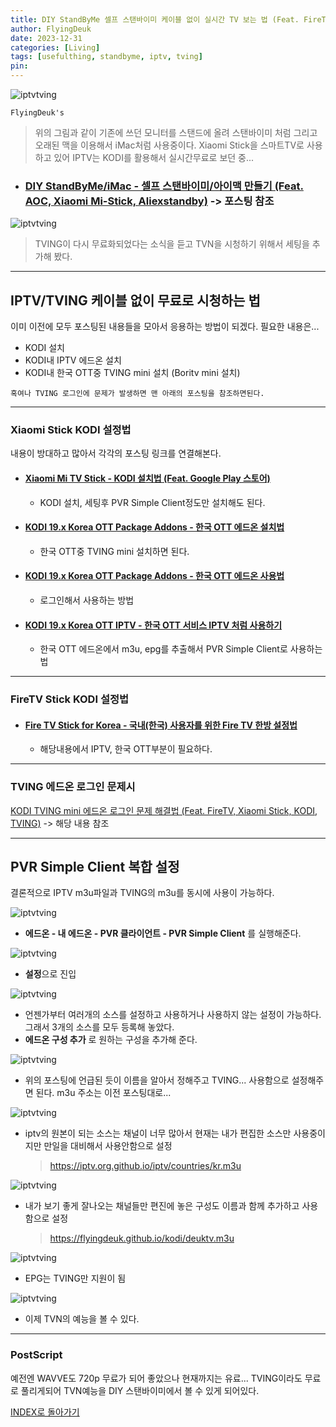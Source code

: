 ```yaml
---
title: DIY StandByMe 셀프 스탠바이미 케이블 없이 실시간 TV 보는 법 (Feat. FireTV, Xiaomi Stick, KODI, TVING) <2023.12.31 Updated>
author: FlyingDeuk
date: 2023-12-31
categories: [Living]
tags: [usefulthing, standbyme, iptv, tving]
pin:
---
```


![iptvtving](/img/living/review/standby16.jpg)

`FlyingDeuk's`
> 위의 그림과 같이 기존에 쓰던 모니터를 스탠드에 올려 스탠바이미 처럼 그리고 오래된 맥을 이용해서 iMac처럼 사용중이다. Xiaomi Stick을 스마트TV로 사용하고 있어 IPTV는 KODI를 활용해서 실시간무료로 보던 중...

- ### [DIY StandByMe/iMac - 셀프 스탠바이미/아이맥 만들기 (Feat. AOC, Xiaomi Mi-Stick, Aliexstandby)](/posts/standbyyou/) -> 포스팅 참조

![iptvtving](/img/living/kodi/iptvtving1.jpg)

> TVING이 다시 무료화되었다는 소식을 듣고 TVN을 시청하기 위해서 세팅을 추가해 봤다. 

--------

## IPTV/TVING 케이블 없이 무료로 시청하는 법
이미 이전에 모두 포스팅된 내용들을 모아서 응용하는 방법이 되겠다. 필요한 내용은...
- KODI 설치
- KODI내 IPTV 에드온 설치
- KODI내 한국 OTT중 TVING mini 설치 (Boritv mini 설치)

`혹여나 TVING 로그인에 문제가 발생하면 맨 아래의 포스팅을 참조하면된다.`

----------------

### Xiaomi Stick KODI 설정법
내용이 방대하고 많아서 각각의 포스팅 링크를 연결해본다. 

- #### [Xiaomi Mi TV Stick - KODI 설치법 (Feat. Google Play 스토어)](/posts/MiStick-kodi/)
    - KODI 설치, 세팅후 PVR Simple Client정도만 설치해도 된다. 

- #### [KODI 19.x Korea OTT Package Addons - 한국 OTT 에드온 설치법](/posts/KODI-addon2-1/)
    - 한국 OTT중 TVING mini 설치하면 된다. 

- #### [KODI 19.x Korea OTT Package Addons - 한국 OTT 에드온 사용법](/posts/KODI-addon3-1/)
    - 로그인해서 사용하는 방법

- #### [KODI 19.x Korea OTT IPTV - 한국 OTT 서비스 IPTV 처럼 사용하기](/posts/KODI-addon4-1/)
    - 한국 OTT 에드온에서 m3u, epg를 추출해서 PVR Simple Client로 사용하는 법

------------

### FireTV Stick KODI 설정법

- #### [Fire TV Stick for Korea - 국내(한국) 사용자를 위한 Fire TV 한방 설정법](/posts/FireTV-korea/)
    - 해당내용에서 IPTV, 한국 OTT부분이 필요하다. 

----------
### TVING 에드온 로그인 문제시

[KODI TVING mini 에드온 로그인 문제 해결법 (Feat. FireTV, Xiaomi Stick, KODI, TVING)](/posts/tvinglogin/) -> 해당 내용 참조

------

## PVR Simple Client 복합 설정 
결론적으로 IPTV m3u파일과 TVING의 m3u를 동시에 사용이 가능하다. 


![iptvtving](/img/living/kodi/iptvtving9.jpg)
- **에드온 - 내 에드온 - PVR 클라이언트 - PVR Simple Client** 를 실행해준다. 

![iptvtving](/img/living/kodi/iptvtving2.jpg)
- **설정**으로 진입

![iptvtving](/img/living/kodi/iptvtving5.jpg)
- 언젠가부터 여러개의 소스를 설정하고 사용하거나 사용하지 않는 설정이 가능하다. 그래서 3개의 소스를 모두 등록해 놓았다. 
- **에드온 구성 추가** 로 원하는 구성을 추가해 준다. 

![iptvtving](/img/living/kodi/iptvtving6.jpg)
- 위의 포스팅에 언급된 듯이 이름을 알아서 정해주고 TVING... 사용함으로 설정해주면 된다. m3u 주소는 이전 포스팅대로...

![iptvtving](/img/living/kodi/iptvtving7.jpg)
- iptv의 원본이 되는 소스는 채널이 너무 많아서 현재는 내가 편집한 소스만 사용중이지만 만일을 대비해서 사용안함으로 설정

    > https://iptv.org.github.io/iptv/countries/kr.m3u


![iptvtving](/img/living/kodi/iptvtving8.jpg)
- 내가 보기 좋게 잘나오는 채널들만 편진에 놓은 구성도 이름과 함께 추가하고 사용함으로 설정

    > https://flyingdeuk.github.io/kodi/deuktv.m3u

![iptvtving](/img/living/kodi/iptvtving4.jpg)
- EPG는 TVING만 지원이 됨

![iptvtving](/img/living/kodi/iptvtving3.jpg)
- 이제 TVN의 예능을 볼 수 있다. 

---------

### PostScript
예전엔 WAVVE도 720p 무료가 되어 좋았으나 현재까지는 유료... TVING이라도 무료로 풀리게되어 TVN예능을 DIY 스탠바이미에서 볼 수 있게 되어있다. 


[INDEX로 돌아가기](/categories/review/)
